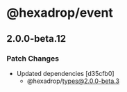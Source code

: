 # @hexadrop/event

## 2.0.0-beta.12

### Patch Changes

- Updated dependencies [d35cfb0]
  - @hexadrop/types@2.0.0-beta.3
